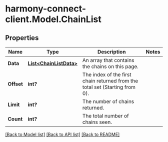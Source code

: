 # harmony-connect-client.Model.ChainList
## Properties

Name | Type | Description | Notes
------------ | ------------- | ------------- | -------------
**Data** | [**List&lt;ChainListData&gt;**](ChainListData.md) | An array that contains the chains on this page. | 
**Offset** | **int?** | The index of the first chain returned from the total set (Starting from 0). | 
**Limit** | **int?** | The number of chains returned. | 
**Count** | **int?** | The total number of chains seen. | 

[[Back to Model list]](../README.md#documentation-for-models) [[Back to API list]](../README.md#documentation-for-api-endpoints) [[Back to README]](../README.md)

